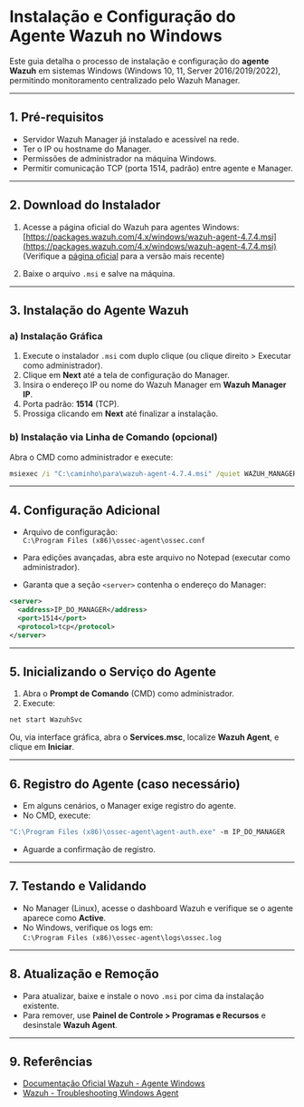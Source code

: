 # Instalação e Configuração do Agente Wazuh no Windows

Este guia detalha o processo de instalação e configuração do **agente Wazuh** em sistemas Windows (Windows 10, 11, Server 2016/2019/2022), permitindo monitoramento centralizado pelo Wazuh Manager.

---

## 1. Pré-requisitos

- Servidor Wazuh Manager já instalado e acessível na rede.
- Ter o IP ou hostname do Manager.
- Permissões de administrador na máquina Windows.
- Permitir comunicação TCP (porta 1514, padrão) entre agente e Manager.

---

## 2. Download do Instalador

1. Acesse a página oficial do Wazuh para agentes Windows:  
   [https://packages.wazuh.com/4.x/windows/wazuh-agent-4.7.4.msi](https://packages.wazuh.com/4.x/windows/wazuh-agent-4.7.4.msi)  
   (Verifique a [página oficial](https://documentation.wazuh.com/current/installation-guide/installing-wazuh-agent/wazuh-agent-windows.html) para a versão mais recente)

2. Baixe o arquivo `.msi` e salve na máquina.

---

## 3. Instalação do Agente Wazuh

### a) Instalação Gráfica

1. Execute o instalador `.msi` com duplo clique (ou clique direito > Executar como administrador).
2. Clique em **Next** até a tela de configuração do Manager.
3. Insira o endereço IP ou nome do Wazuh Manager em **Wazuh Manager IP**.
4. Porta padrão: **1514** (TCP).
5. Prossiga clicando em **Next** até finalizar a instalação.

### b) Instalação via Linha de Comando (opcional)

Abra o CMD como administrador e execute:

```cmd
msiexec /i "C:\caminho\para\wazuh-agent-4.7.4.msi" /quiet WAZUH_MANAGER="IP_DO_MANAGER" WAZUH_REGISTRATION_SERVER="IP_DO_MANAGER"
```

---

## 4. Configuração Adicional

- Arquivo de configuração:  
  `C:\Program Files (x86)\ossec-agent\ossec.conf`

- Para edições avançadas, abra este arquivo no Notepad (executar como administrador).
- Garanta que a seção `<server>` contenha o endereço do Manager:

```xml
<server>
  <address>IP_DO_MANAGER</address>
  <port>1514</port>
  <protocol>tcp</protocol>
</server>
```

---

## 5. Inicializando o Serviço do Agente

1. Abra o **Prompt de Comando** (CMD) como administrador.
2. Execute:

```cmd
net start WazuhSvc
```

Ou, via interface gráfica, abra o **Services.msc**, localize **Wazuh Agent**, e clique em **Iniciar**.

---

## 6. Registro do Agente (caso necessário)

- Em alguns cenários, o Manager exige registro do agente.  
- No CMD, execute:

```cmd
"C:\Program Files (x86)\ossec-agent\agent-auth.exe" -m IP_DO_MANAGER
```
- Aguarde a confirmação de registro.

---

## 7. Testando e Validando

- No Manager (Linux), acesse o dashboard Wazuh e verifique se o agente aparece como **Active**.
- No Windows, verifique os logs em:  
  `C:\Program Files (x86)\ossec-agent\logs\ossec.log`

---

## 8. Atualização e Remoção

- Para atualizar, baixe e instale o novo `.msi` por cima da instalação existente.
- Para remover, use **Painel de Controle > Programas e Recursos** e desinstale **Wazuh Agent**.

---

## 9. Referências

- [Documentação Oficial Wazuh - Agente Windows](https://documentation.wazuh.com/current/installation-guide/installing-wazuh-agent/wazuh-agent-windows.html)
- [Wazuh - Troubleshooting Windows Agent](https://documentation.wazuh.com/current/installation-guide/installing-wazuh-agent/troubleshooting.html)
